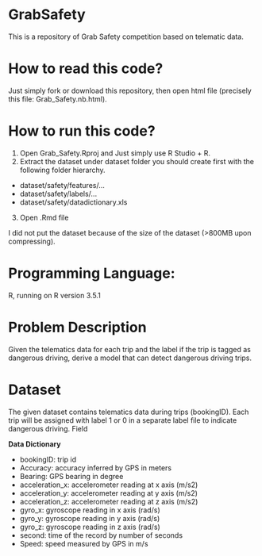 # GrabSafety
This is a repository of Grab Safety competition based on telematic data. 

# How to read this code? 
Just simply fork or download this repository, then open html file (precisely this file: Grab_Safety.nb.html). 

# How to run this code? 
1. Open Grab_Safety.Rproj and Just simply use R Studio + R.
2. Extract the dataset under dataset folder you should create first with the following folder hierarchy. 
- dataset/safety/features/...
- dataset/safety/labels/...
- dataset/safety/datadictionary.xls
3. Open .Rmd file

I did not put the dataset because of the size of the dataset (>800MB upon compressing). 

# Programming Language: 
R, running on R version 3.5.1 

# Problem Description

Given the telematics data for each trip and the label if the trip is tagged as dangerous driving, derive a model that can detect dangerous driving trips.

# Dataset 

The given dataset contains telematics data during trips (bookingID). Each trip will be assigned with label 1 or 0 in a separate label file to indicate dangerous driving.
Field

**Data Dictionary**

- bookingID: trip id
- Accuracy: accuracy inferred by GPS in meters
- Bearing: GPS bearing in degree
- acceleration_x: accelerometer reading at x axis (m/s2)
- acceleration_y: accelerometer reading at y axis (m/s2)
- acceleration_z: accelerometer reading at z axis (m/s2)
- gyro_x: gyroscope reading in x axis (rad/s)
- gyro_y: gyroscope reading in y axis (rad/s)
- gyro_z: gyroscope reading in z axis (rad/s)
- second: time of the record by number of seconds
- Speed: speed measured by GPS in m/s
